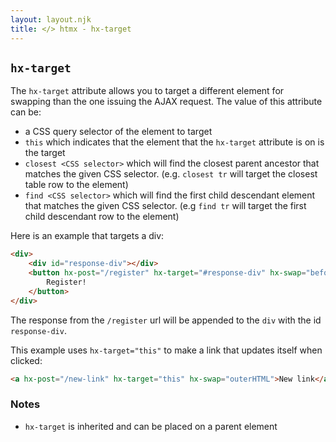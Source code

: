 ```yaml
---
layout: layout.njk
title: </> htmx - hx-target
---
```


## `hx-target`

The `hx-target` attribute allows you to target a different element for swapping than the one issuing the AJAX
request.  The value of this attribute can be:
 
 * a CSS query selector of the element to target
 * `this` which indicates that the element that the `hx-target` attribute is on is the target
 * `closest <CSS selector>` which will find the closest parent ancestor that matches the given CSS selector. 
    (e.g. `closest tr` will target the closest table row to the element)
 * `find <CSS selector>` which will find the first child descendant element that matches the given CSS selector.
    (e.g `find tr` will target the first child descendant row to the element)

Here is an example that targets a div:

```html
<div>
    <div id="response-div"></div>
    <button hx-post="/register" hx-target="#response-div" hx-swap="beforeend">
        Register!
    </button>
</div>
```

The response from the `/register` url will be appended to the `div` with the id `response-div`.

This example uses `hx-target="this"` to make a link that updates itself when clicked:
```html
<a hx-post="/new-link" hx-target="this" hx-swap="outerHTML">New link</a>
```

### Notes

* `hx-target` is inherited and can be placed on a parent element
